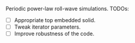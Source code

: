 Periodic power-law roll-wave simulations.
TODOs:
- [ ] Appropriate top embedded solid.
- [ ] Tweak iterator parameters.
- [ ] Improve robustness of the code.
